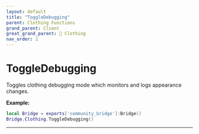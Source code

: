 ```yaml
---
layout: default
title: "ToggleDebugging"
parent: Clothing Functions
grand_parent: Client
great_grand_parent: 👔 Clothing
nav_order: 1
---
```


# ToggleDebugging
Toggles clothing debugging mode which monitors and logs appearance changes.

**Example:**
```lua
local Bridge = exports['community_bridge']:Bridge()
Bridge.Clothing.ToggleDebugging()
```

---